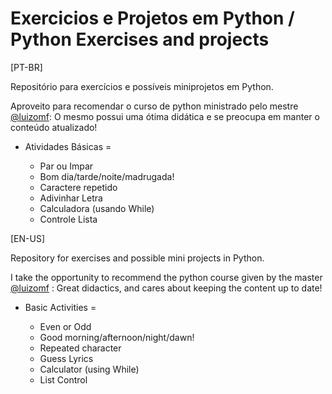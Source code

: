 # Exercicios e Projetos em Python / Python Exercises and projects

[PT-BR]

Repositório para exercícios e possíveis miniprojetos em Python.

Aproveito para recomendar o curso de python ministrado pelo mestre [@luizomf](https://github.com/luizomf): O mesmo possui uma ótima didática e se preocupa em manter o conteúdo atualizado!

- Atividades Básicas = 
  
	- Par ou Impar
  - Bom dia/tarde/noite/madrugada!
  - Caractere repetido
  - Adivinhar Letra
  - Calculadora (usando While)
  - Controle Lista

[EN-US]

Repository for exercises and possible mini projects in Python.

I take the opportunity to recommend the python course given by the master [@luizomf](https://github.com/luizomf) : 
Great didactics, and cares about keeping the content up to date!
  
- Basic Activities =
  
  - Even or Odd
  - Good morning/afternoon/night/dawn!
  - Repeated character
  - Guess Lyrics
  - Calculator (using While)
  - List Control

